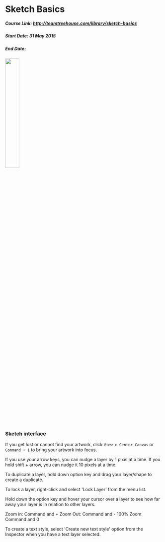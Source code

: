 # Sketch Basics
##### Course Link: http://teamtreehouse.com/library/sketch-basics
##### Start Date: 31 May 2015
##### End Date:

<a href="http://referrals.trhou.se/rdrakey" target="_blank">
<img src="https://static.teamtreehouse.com/assets/content/referral-badge-grn.png" style="width:30%;height:30%;"/>
</a>

### Sketch interface

If you get lost or cannot find your artwork, click ```View > Center Canvas``` or
```Command + 1``` to bring your artwork into focus.

If you use your arrow keys, you can nudge a layer by 1 pixel at a time.
If you hold shift + arrow, you can nudge it 10 pixels at a time.

To duplicate a layer, hold down option key and drag your layer/shape to create a
duplicate.

To lock a layer, right-click and select 'Lock Layer' from the menu list.

Hold down the option key and hover your cursor over a layer to see how far away
your layer is in relation to other layers.

Zoom in: Command and +
Zoom Out: Command and -
100% Zoom: Command and 0

To create a text style, select 'Create new text style' option from the Inspector
when you have a text layer selected.
